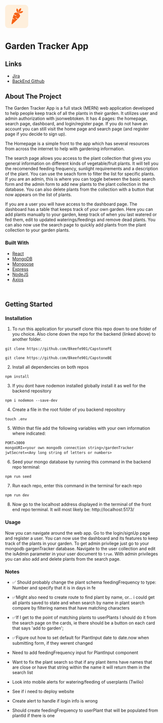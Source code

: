 <!-- Project Logo -->
<br />

<img src="./src/images/logo.png" style="width: 15%; border-radius: 15%; margin: auto" >




# Garden Tracker App

## Links
- [Jira](https://gardentracker.atlassian.net/browse/CGS-8?atlOrigin=eyJpIjoiNzMwYzc5ZDdhZjc4NDdkYjhlZjhmMjhhZThmNDY1MDUiLCJwIjoiaiJ9)
- [BackEnd Github](https://github.com/Bkeefe901/CapstoneBE)



## About The Project
The Garden Tracker App is a full stack (MERN) web application developed to help people keep track of all the plants in their garden. It utilizes user and admin authorization with jsonwebtoken. It has 4 pages: the homepage, search page, dashboard, and login/register page. If you do not have an account you can still visit the home page and search page (and register page if you decide to sign up). 

The Homepage is a simple front to the app which has several resources from across the internet to help with gardening information. 

The search page allows you access to the plant collection that gives you general information on different kinds of vegetable/fruit plants. It will tell you the recomended feeding frequency, sunlight requirements and a description of the plant. You can use the seach form to filter the list for specific plants. If you are an admin, this is where you can toggle between the basic search form and the admin form to add new plants to the plant collection in the database. You can also delete plants from the collection with a button that now appears on the list of plants.

If you are a user you will have access to the dashboard page. The dashboard has a table that keeps track of your own garden. Here you can add plants manually to your garden, keep track of when you last watered or fed them, edit to updated waterings/feedings and remove dead plants. You can also now use the search page to quickly add plants from the plant collection to your garden plants.


### Built With
- [React](https://react.dev/)
- [MongoDB](https://www.mongodb.com/)
- [Mongoose](https://mongoosejs.com/)
- [Express](https://expressjs.com/)
- [NodeJS](https://nodejs.org/en)
- [Axios](https://github.com/axios/axios)

</br>


## Getting Started

### Installation
1. To run this application for yourself clone this repo down to one folder of you choice. Also clone down the repo for the backend (linked above) to another folder.
```
git clone https://github.com/Bkeefe901/CapstoneFE
```
```
git clone https://github.com/Bkeefe901/CapstoneBE
```
2. Install all dependencies on both repos
```
npm install
```
3. If you dont have nodemon installed globally install it as well for the backend repository
```
npm i nodemon --save-dev
```
4. Create a file in the root folder of you backend repository
```
touch .env
```
5. Within that file add the following variables with your own information where indicated:
```
PORT=3000
mongoURI=<your own mongodb connection string>/gardenTracker
jwtSecret=<Any long string of letters or numbers>
```
6. Seed your mongo database by running this command in the backend repo terminal:
```
npm run seed
```
7. Run each repo, enter this command in the terminal for each repo
```
npm run dev
```
8. Now go to the localhost address displayed in the terminal of the front end repo terminal. It will most likely be: http://localhost:5173/

### Usage
Now you can navigate around the web app. Go to the login/signUp page and register a user. You can now use the dashboard and its features to keep track of the plants in your garden. To get admin privilege just go to your mongodb gargenTracker database. Navigate to the user collection and edit the isAdmin parameter in your user document to `true`. With admin privileges you can also add and delete plants from the search page. 




### Notes

- ✅ Should probably change the plant schema feedingFrequency to type: Number and specify that it is in days in fe
- ✅Might also need to create route to find plant by name, or... i could get all plants saved to state and when search by name in plant search compare by filtering names that have matching characters
- ✅If I get to the point of matching plants to userPlants I should do it from the search page on the cards, ie there should be a button on each card that says 'add to garden';
- ✅Figure out how to set default for PlantInput date to date.now when submitting form, if they werent changed


- Need to add feedingFrequency input for PlantInput component
- Want to fix the plant search so that if any plant items have names that are close or have that string within the name it will return them in the search list
- Look into mobile alerts for watering/feeding of userplants (Twilio)
- See if i need to deploy website
- Create alert to handle if login info is wrong
- Should create feedingFrequency to userPlant that will be populated from plantId if there is one